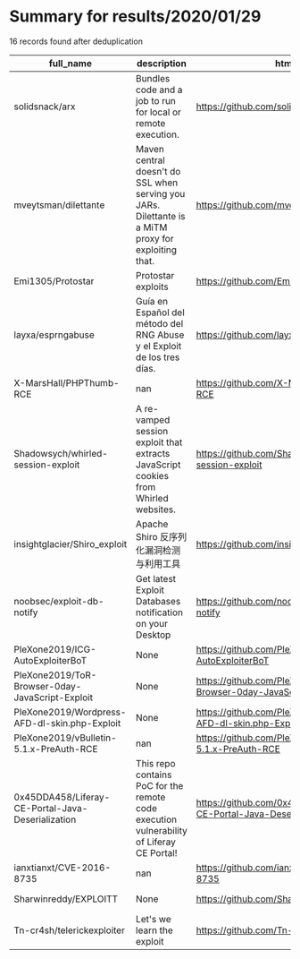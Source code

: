 
# Summary for results/2020/01/29
    
16 records found after deduplication

| full_name | description | html_url | matched_list | matched_count | pushed_at | size | stargazers_count | language | forks_count |
|---------------------------------------------------|-----------------------------------------------------------------------------------------------------|----------------------------------------------------------------------|------------------------------------------------|-----------------|---------------------------|--------|--------------------|------------|---------------|
| solidsnack/arx | Bundles code and a job to run for local or remote execution. | https://github.com/solidsnack/arx | ['remote code execution'] | 1 | 2020-01-29 18:50:13+00:00 | 318 | 153 | Shell | 15 |
| mveytsman/dilettante | Maven central doesn't do SSL when serving you JARs. Dilettante is a MiTM proxy for exploiting that. | https://github.com/mveytsman/dilettante | ['exploit'] | 1 | 2020-01-29 14:52:18+00:00 | 87393 | 159 | Python | 12 |
| Emi1305/Protostar | Protostar exploits | https://github.com/Emi1305/Protostar | ['exploit'] | 1 | 2020-01-29 13:46:25+00:00 | 52 | 0 | Python | 0 |
| layxa/esprngabuse | Guía en Español del método del RNG Abuse y el Exploit de los tres días. | https://github.com/layxa/esprngabuse | ['exploit'] | 1 | 2020-01-29 01:56:17+00:00 | 46 | 0 | | 0 |
| X-MarsHall/PHPThumb-RCE | nan | https://github.com/X-MarsHall/PHPThumb-RCE | ['rce'] | 1 | 2020-01-29 07:39:07+00:00 | 128 | 0 | PHP | 0 |
| Shadowsych/whirled-session-exploit | A re-vamped session exploit that extracts JavaScript cookies from Whirled websites. | https://github.com/Shadowsych/whirled-session-exploit | ['exploit'] | 1 | 2020-01-29 22:52:57+00:00 | 70 | 0 | TSQL | 0 |
| insightglacier/Shiro_exploit | Apache Shiro 反序列化漏洞检测与利用工具 | https://github.com/insightglacier/Shiro_exploit | ['exploit'] | 1 | 2020-01-29 12:02:47+00:00 | 49832 | 293 | Python | 100 |
| noobsec/exploit-db-notify | Get latest Exploit Databases notification on your Desktop | https://github.com/noobsec/exploit-db-notify | ['exploit'] | 1 | 2020-01-29 02:43:07+00:00 | 11 | 11 | Shell | 2 |
| PleXone2019/ICG-AutoExploiterBoT | None | https://github.com/PleXone2019/ICG-AutoExploiterBoT | ['exploit'] | 1 | 2020-01-29 04:43:55+00:00 | 3082 | 1 | | 1 |
| PleXone2019/ToR-Browser-0day-JavaScript-Exploit | None | https://github.com/PleXone2019/ToR-Browser-0day-JavaScript-Exploit | ['0day', 'exploit'] | 2 | 2020-01-29 05:18:50+00:00 | 6 | 2 | JavaScript | 1 |
| PleXone2019/Wordpress-AFD-dl-skin.php-Exploit | None | https://github.com/PleXone2019/Wordpress-AFD-dl-skin.php-Exploit | ['exploit'] | 1 | 2020-01-29 05:36:01+00:00 | 14 | 1 | Perl | 1 |
| PleXone2019/vBulletin-5.1.x-PreAuth-RCE | nan | https://github.com/PleXone2019/vBulletin-5.1.x-PreAuth-RCE | ['rce'] | 1 | 2020-01-29 06:00:32+00:00 | 3 | 1 | Python | 1 |
| 0x45DDA458/Liferay-CE-Portal-Java-Deserialization | This repo contains PoC for the remote code execution vulnerability of Liferay CE Portal! | https://github.com/0x45DDA458/Liferay-CE-Portal-Java-Deserialization | ['remote code execution', 'vulnerability poc'] | 2 | 2020-01-29 10:22:21+00:00 | 239 | 1 | nan | 1 |
| ianxtianxt/CVE-2016-8735 | nan | https://github.com/ianxtianxt/CVE-2016-8735 | ['cve-2'] | 1 | 2020-01-29 11:12:38+00:00 | 0 | 0 | nan | 0 |
| Sharwinreddy/EXPLOITT | None | https://github.com/Sharwinreddy/EXPLOITT | ['exploit'] | 1 | 2020-01-29 11:37:10+00:00 | 0 | 0 | | 0 |
| Tn-cr4sh/telerickexploiter | Let's we learn the exploit | https://github.com/Tn-cr4sh/telerickexploiter | ['exploit'] | 1 | 2020-01-29 13:31:47+00:00 | 4 | 1 | Python | 1 |
